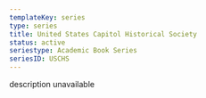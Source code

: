 ```yaml
---
templateKey: series
type: series
title: United States Capitol Historical Society
status: active
seriestype: Academic Book Series
seriesID: USCHS
---
```

description unavailable